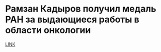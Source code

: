 # Рамзан Кадыров получил медаль РАН за выдающиеся работы в области онкологии



[LINK](https://varlamov.ru/2662455.html)
